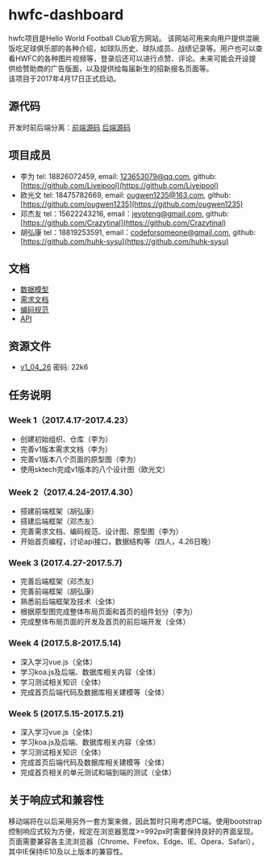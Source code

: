 # hwfc-dashboard       
hwfc项目是Hello World Football Club官方网站。 该网站可用来向用户提供混碗饭吃足球俱乐部的各种介绍，如球队历史、球队成员、战绩记录等。用户也可以查看HWFC的各种图片视频等，登录后还可以进行点赞、评论。未来可能会开设提供给赞助商的广告版面，以及提供给每届新生的招新报名页面等。                  
该项目于2017年4月17日正式启动。                  

## 源代码       
开发时前后端分离：[前端源码](https://github.com/hwfc/hwfc-client) [后端源码](https://github.com/hwfc/hwfc-server)       

## 项目成员       
 - 李为 tel: 18826072459, email: 123653079@qq.com, github:[https://github.com/Liveipool](https://github.com/Liveipool)            
 - 欧光文 tel: 18475782669, email: ougwen1235@163.com, github:[https://github.com/ougwen1235](https://github.com/ougwen1235)           
 - 邓杰友 tel：15622243216, email：jeyoteng@gmail.com, github:[https://github.com/Crazytinal](https://github.com/Crazytinal)                
 - 胡弘康 tel：18819253591, email：codeforsomeone@gmail.com, github:[https://github.com/huhk-sysu](https://github.com/huhk-sysu) 

## 文档       
 - [数据模型](./documents/data-models.md)        
 - [需求文档](./documents/requirements-documentation.md)        
 - [编码规范](./documents/coding-specification.md)       
 - [API](./documents/api.md)      

## 资源文件     
 - [v1_04_26](https://pan.baidu.com/s/1c1K9k68) 密码: 22k6    

## 任务说明       

### Week 1（2017.4.17-2017.4.23）       
 - 创建初始组织、仓库（李为）       
 - 完善v1版本需求文档（李为）       
 - 完善v1版本八个页面的原型图（李为）       
 - 使用sktech完成v1版本的八个设计图（欧光文）       

### Week 2（2017.4.24-2017.4.30）
 - 搭建前端框架（胡弘康）
 - 搭建后端框架（邓杰友）
 - 完善需求文档、编码规范、设计图、原型图（李为）
 - 开始首页编程，讨论api接口，数据结构等（四人，4.26日晚）

### Week 3 (2017.4.27-2017.5.7)    
 - 完善后端框架（邓杰友）   
 - 完善前端框架（胡弘康）   
 - 熟悉前后端框架及技术（全体）   
 - 根据原型图完成整体布局页面和首页的组件划分（李为）    
 - 完成整体布局页面的开发及首页的前后端开发（全体）    

### Week 4 (2017.5.8-2017.5.14)     
 - 深入学习vue.js（全体）     
 - 学习koa.js及后端、数据库相关内容（全体）   
 - 学习测试相关知识（全体）    
 - 完成首页后端代码及数据库相关建模等（全体）    

 ### Week 5 (2017.5.15-2017.5.21)     
 - 深入学习vue.js（全体）     
 - 学习koa.js及后端、数据库相关内容（全体）   
 - 学习测试相关知识（全体）     
 - 完成首页后端代码及数据库相关建模等（全体）  
 - 完成首页相关的单元测试和端到端的测试（全体）   

## 关于响应式和兼容性     
移动端将在以后采用另外一套方案来做，因此暂时只用考虑PC端。使用bootstrap控制响应式较为方便，规定在浏览器宽度>=992px时需要保持良好的界面呈现。
页面需要兼容各主流浏览器（Chrome、Firefox、Edge、IE、Opera、Safari），其中IE保持IE10及以上版本的兼容性。      
